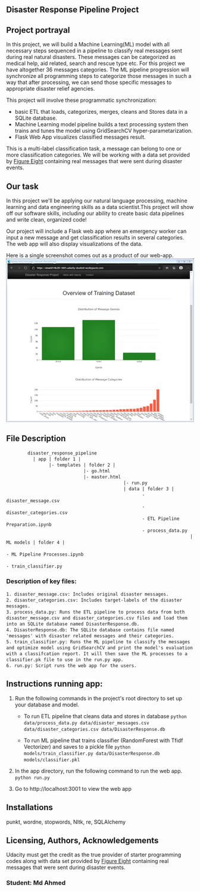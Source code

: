 ## Disaster Response Pipeline Project

## Project portrayal
In this project, we will build a Machine Learning(ML) model with all necessary steps sequenced in a pipeline to classify real messages sent during real natural disasters. These messages can be categorized as medical help, aid related, search and rescue type etc. For this project we have altogether 36 messages categories. The ML pipeline progression will synchronize all programming steps to categorize those messages in such a way that after processing, we can send those specific messages to appropriate disaster relief agencies.

This project will involve these programmatic synchronization:
- basic ETL that loads, categorizes, merges, cleans and Stores data in a SQLite database.
- Machine Learning model pipeline builds a text processing system then trains and tunes the model using GridSearchCV hyper-parametarization.
- Flask Web App visualizes classified messages result.

This is a multi-label classification task, a message can belong to one or more classification categories. We will be working with a data set provided by [Figure Eight](https://www.figure-eight.com/) containing real messages that were sent during disaster events.

## Our task
In this project we'll be applying our  natural language processing,  machine learning and data engineering skills as a data scientist.This project will show off our software skills, including our ability to create basic data pipelines and write clean, organized code!

Our project will include a Flask web app where an emergency worker can input a new message and get classification results in several categories. The web app will also display visualizations of the data. 

Here is a single screenshot comes out as a product of our web-app.
![Screenshot of the Web App](App_screenshot.jpg)

## File Description
~~~~~~~
        disaster_response_pipeline
          | app | folder 1 |
                |- templates | folder 2 |
                             |- go.html
                             |- master.html
                                            |- run.py
                                            | data | folder 3 |
                                                   - disaster_message.csv
                                                   - disaster_categories.csv
                                                   - ETL Pipeline Preparation.ipynb
                                                   - process_data.py
                                                                     | ML models | folder 4 |
                                                                                 - ML Pipeline Processes.ipynb
                                                                                 - train_classifier.py
~~~~~~~

### Description of key files:
~~~~~~~~
1. disaster_message.csv: Includes original disaster messages.
2. disaster_categories.csv: Includes target-labels of the disaster messages.
3. process_data.py: Runs the ETL pipeline to process data from both disaster_message.csv and disaster_categories.csv files and load them into an SQLite database named DisasterResponse.db.
4. DisasterResponse.db: The SQLite database contains file named 'messages' with disaster related messages and their categories.
5. train_classifier.py: Runs the ML pipeline to classify the messages and optimize model using GridSearchCV and print the model's evaluation with a classifcation report. It will then save the ML processes to a classifier.pk file to use in the run.py app.
6. run.py: Script runs the web app for the users.
~~~~~~~~~
## Instructions running app:
1. Run the following commands in the project's root directory to set up your database and model.

    - To run ETL pipeline that cleans data and stores in database
        `python data/process_data.py data/disaster_messages.csv data/disaster_categories.csv data/DisasterResponse.db`
        
    - To run ML pipeline that trains classifier (RandomForest with Tfidf Vectorizer) and saves to a pickle file
        `python models/train_classifier.py data/DisasterResponse.db models/classifier.pkl`

2. In the app directory, run the following command to run the web app.
    `python run.py`

3. Go to http://localhost:3001 to view the web app

## Installations
punkt, wordne, stopwords, Nltk, re, SQLAlchemy

## Licensing, Authors, Acknowledgements
Udacity must get the credit as the true provider of starter programming codes along with data set provided by [Figure Eight](https://www.figure-eight.com/) containing real messages that were sent during disaster events.

### Student: Md Ahmed
